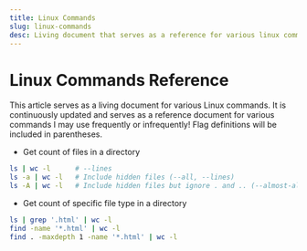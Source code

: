 ```yaml
---
title: Linux Commands
slug: linux-commands 
desc: Living document that serves as a reference for various linux commands
---
```

# Linux Commands Reference

This article serves as a living document for various Linux commands. It is continuously updated and serves as a reference document for various commands I may use frequently or infrequently! Flag definitions will be included in parentheses.

- Get count of files in a directory
```bash
ls | wc -l      # --lines
ls -a | wc -l   # Include hidden files (--all, --lines)
ls -A | wc -l   # Include hidden files but ignore . and .. (--almost-all, --lines)
```

- Get count of specific file type in a directory
```bash
ls | grep '.html' | wc -l
find -name '*.html' | wc -l
find . -maxdepth 1 -name '*.html' | wc -l
```
